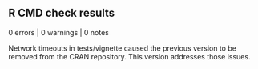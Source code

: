 ## R CMD check results

0 errors | 0 warnings | 0 notes

Network timeouts in tests/vignette caused the previous version to be removed 
from the CRAN repository. This version addresses those issues.
